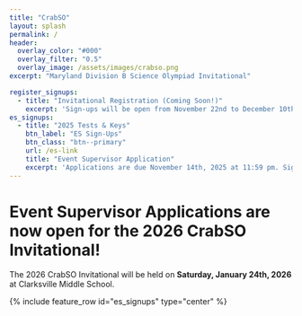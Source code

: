 ```yaml
---
title: "CrabSO"
layout: splash
permalink: /
header:
  overlay_color: "#000"
  overlay_filter: "0.5"
  overlay_image: /assets/images/crabso.png
excerpt: "Maryland Division B Science Olympiad Invitational"

register_signups:
  - title: "Invitational Registration (Coming Soon!)"
    excerpt: 'Sign-ups will be open from November 22nd to December 10th, 2025.'
es_signups:
  - title: "2025 Tests & Keys"
    btn_label: "ES Sign-Ups"
    btn_class: "btn--primary"
    url: /es-link
    title: "Event Supervisor Application"
    excerpt: 'Applications are due November 14th, 2025 at 11:59 pm. Sign up at the link below!'
---
```


# Event Supervisor Applications are now open for the 2026 CrabSO Invitational!

The 2026 CrabSO Invitational will be held on **Saturday, January 24th, 2026** at Clarksville Middle School.

{% include feature_row id="es_signups" type="center" %}
